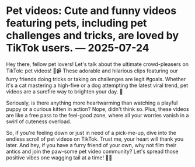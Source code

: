# Pet videos: Cute and funny videos featuring pets, including pet challenges and tricks, are loved by TikTok users. — 2025-07-24

Hey there, fellow pet lovers! Let's talk about the ultimate crowd-pleasers on TikTok: pet videos! 🐾📹 These adorable and hilarious clips featuring our furry friends doing tricks or taking on challenges are legit #goals. Whether it's a cat mastering a high-five or a dog attempting the latest viral trend, pet videos are a surefire way to brighten your day. 🌟

Seriously, is there anything more heartwarming than watching a playful puppy or a curious kitten in action? Nope, didn't think so. Plus, these videos are like a free pass to the feel-good zone, where all your worries vanish in a swirl of cuteness overload.

So, if you're feeling down or just in need of a pick-me-up, dive into the endless scroll of pet videos on TikTok. Trust me, your heart will thank you later. And hey, if you have a furry friend of your own, why not film their antics and join the paw-some pet video community? Let's spread those positive vibes one wagging tail at a time! 🐶💕
